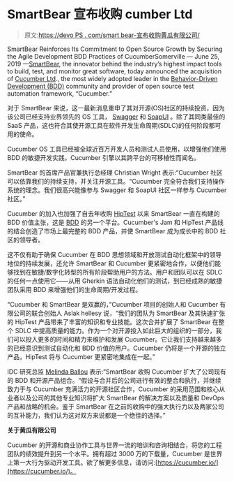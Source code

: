 # SmartBear 宣布收购 cumber Ltd

> 原文:[https://devo PS . com/smart bear-宣布收购黄瓜有限公司/](https://devops.com/smartbear-announces-acquisition-of-cucumber-ltd/)

SmartBear Reinforces Its Commitment to Open Source Growth by Securing the Agile Development BDD Practices of CucumberSomerville — June 25, 2019 —[SmartBear](https://smartbear.com/), the innovator behind the industry’s highest impact tools to build, test, and monitor great software, today announced the acquisition of [Cucumber Ltd](https://cucumber.io/)., the most widely adopted leader in the [Behavior-Driven Development (BDD)](https://cucumber.io/docs/bdd/overview/) community and provider of open source test automation framework, “Cucumber.”

对于 SmartBear 来说，这一最新消息重申了其对开源(OS)社区的持续投资，因为该公司已经支持业界领先的 OS 工具， [Swagger](https://swagger.io/) 和 [SoapUI](https://www.soapui.org/) 。除了其同类最佳的 SaaS 产品，这也符合其使开源工具在软件开发生命周期(SDLC)的任何阶段都可用的使命。

Cucumber OS 工具已经被全球近百万开发人员和测试人员使用，以增强他们使用 BDD 的敏捷开发实践，Cucumber 引擎以其跨平台的可移植性而闻名。

SmartBear 的首席产品官兼执行总经理 Christian Wright 表示:“Cucumber 社区可以依靠我们的持续支持，并关注开源工具。“Cucumber 完全符合我们支持操作系统的理念。我们很高兴能像参与 Swagger 和 SoapUI 社区一样参与 Cucumber 社区。”

Cucumber 的加入也加强了自去年收购 [HipTest](https://hiptest.com/) 以来 SmartBear 一直在构建的 BDD 价值主张，这是 [BDD](https://hiptest.com/behavior-driven-development/) 的另一个平台。Cucumber's Jam 和 HipTest 产品线的结合创造了市场上最完整的 BDD 产品，并使 SmartBear 成为成长中的 BDD 社区的领导者。

这不仅有助于确保 Cucumber 在 BDD 思想领域和开放测试自动化框架中的领导地位的持续发展，还允许 SmartBear 和 Cucumber 更紧密地合作，以便他们能够找到在敏捷/数字化转型的所有阶段帮助用户的方法。用户和团队可以在 SDLC 的任何一点使用它——从用 Gherkin 语法自动化他们的测试，到已经成熟的敏捷团队采用 BDD 来增强他们的生命周期/开发过程。

“Cucumber 和 SmartBear 是双赢的，”Cucumber 项目的创始人和 Cucumber 有限公司的联合创始人 Aslak hellesy 说，“我们的团队为 SmartBear 及其快速扩张的 HipTest 产品带来了丰富的知识和专业技能。这次合并扩展了 SmartBear 在整个 SDLC 中提高质量的能力。作为一个对开源投入如此巨大的组织的一部分，我们可以投入更多的时间和精力来维护和发展 Cucumber。它让我们支持越来越多的已经意识到测试自动化和 BDD 价值的用户。Cucumber 仍将是一个开源的独立产品，HipTest 将与 Cucumber 更紧密地集成在一起。”

IDC 研究总监 [Melinda Ballou](https://www.linkedin.com/in/melinda-ballou-363908/) 表示:“SmartBear 收购 Cucumber 扩大了公司现有的 BDD 和开源产品组合。“假设与合并后的公司进行有效的整合和执行，并继续致力于与 Cucumber 充满活力的开源社区合作，Cucumber 的采用范围和核心从业者以及公司的其他专业知识将扩大 SmartBear 的解决方案以及质量和 DevOps 产品和战略的机会。鉴于 SmartBear 在之前的收购中的强大执行力以及两家公司的互补能力，我们认为这对双方来说都是一个绝佳的选择。”

**关于黄瓜有限公司**

Cucumber 的开源和商业协作工具与世界一流的培训和咨询相结合，将您的工程团队的绩效提升到另一个水平。拥有超过 3000 万的下载量，Cucumber 是世界上第一大行为驱动开发工具。欲了解更多信息，请访问:[https://cucumber.io/](https://cucumber.io/)。